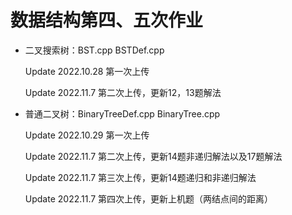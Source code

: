 # 数据结构第四、五次作业

* 二叉搜索树：BST.cpp BSTDef.cpp 

   Update 2022.10.28    第一次上传
   
   Update 2022.11.7     第二次上传，更新12，13题解法

* 普通二叉树：BinaryTreeDef.cpp BinaryTree.cpp

   Update 2022.10.29    第一次上传
   
   Update 2022.11.7     第二次上传，更新14题非递归解法以及17题解法
   
   Update 2022.11.7     第三次上传，更新14题递归和非递归解法
   
   Update 2022.11.7     第四次上传，更新上机题（两结点间的距离） 
